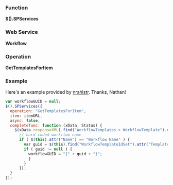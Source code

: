 ### Function

**$().SPServices**

### Web Service

**Workflow**

### Operation

**GetTemplatesForItem**

### Example

Here's an example provided by [nrahlstr](http://www.codeplex.com/site/users/view/nrahlstr). Thanks, Nathan!

```javascript
var workflowGUID = null;
$().SPServices({
  operation: "GetTemplatesForItem",
  item: itemURL,
  async: false,
  completefunc: function (xData, Status) {
    $(xData.responseXML).find("WorkflowTemplates > WorkflowTemplate").each(function(i,e) {
      // hard coded workflow name
      if ( $(this).attr("Name") == "Workflow Name" ) {              
        var guid = $(this).find("WorkflowTemplateIdSet").attr("TemplateId");        
        if ( guid != null ) {
          workflowGUID = "{" + guid + "}";
          }
        }
      });
  }
});
```
